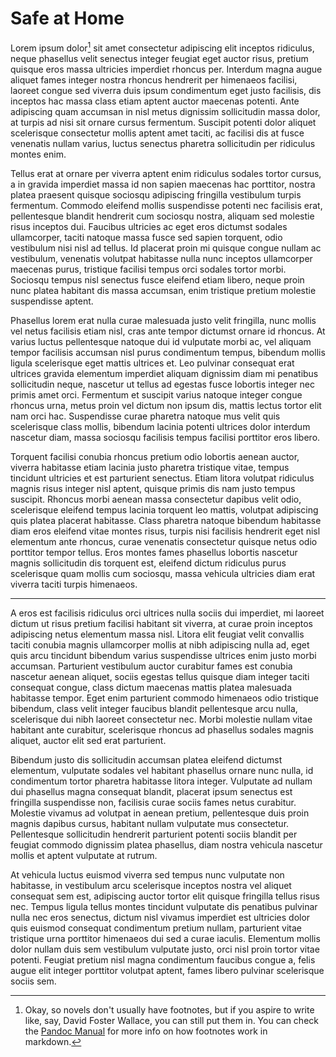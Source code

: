 
# Safe at Home 

Lorem ipsum dolor[^note] sit amet consectetur adipiscing elit inceptos ridiculus, neque phasellus velit senectus integer feugiat eget auctor risus, pretium quisque eros massa ultricies imperdiet rhoncus per. Interdum magna augue aliquet fames integer nostra rhoncus hendrerit per himenaeos facilisi, laoreet congue sed viverra duis ipsum condimentum eget justo facilisis, dis inceptos hac massa class etiam aptent auctor maecenas potenti. Ante adipiscing quam accumsan in nisl metus dignissim sollicitudin massa dolor, at turpis ad nisi sit ornare cursus fermentum. Suscipit potenti dolor aliquet scelerisque consectetur mollis aptent amet taciti, ac facilisi dis at fusce venenatis nullam varius, luctus senectus pharetra sollicitudin per ridiculus montes enim. 

[^note]: Okay, so novels don't usually have footnotes, but if you aspire to write like, say, David Foster Wallace, you can still put them in.  You can check the [Pandoc Manual](https://pandoc.org/MANUAL.html#footnotes) for more info on how footnotes work in markdown.

Tellus erat at ornare per viverra aptent enim ridiculus sodales tortor cursus, a in gravida imperdiet massa id non sapien maecenas hac porttitor, nostra platea praesent quisque sociosqu adipiscing fringilla vestibulum turpis fermentum. Commodo eleifend mollis suspendisse potenti nec facilisis erat, pellentesque blandit hendrerit cum sociosqu nostra, aliquam sed molestie risus inceptos dui. Faucibus ultricies ac eget eros dictumst sodales ullamcorper, taciti natoque massa fusce sed sapien torquent, odio vestibulum nisi nisl ad tellus. Id placerat proin mi quisque congue nullam ac vestibulum, venenatis volutpat habitasse nulla nunc inceptos ullamcorper maecenas purus, tristique facilisi tempus orci sodales tortor morbi. Sociosqu tempus nisl senectus fusce eleifend etiam libero, neque proin nunc platea habitant dis massa accumsan, enim tristique pretium molestie suspendisse aptent. 


Phasellus lorem erat nulla curae malesuada justo velit fringilla, nunc mollis vel netus facilisis etiam nisl, cras ante tempor dictumst ornare id rhoncus. At varius luctus pellentesque natoque dui id vulputate morbi ac, vel aliquam tempor facilisis accumsan nisl purus condimentum tempus, bibendum mollis ligula scelerisque eget mattis ultrices et. Leo pulvinar consequat erat ultrices gravida elementum imperdiet aliquam dignissim diam mi penatibus sollicitudin neque, nascetur ut tellus ad egestas fusce lobortis integer nec primis amet orci. Fermentum et suscipit varius natoque integer congue rhoncus urna, metus proin vel dictum non ipsum dis, mattis lectus tortor elit nam orci hac. Suspendisse curae pharetra natoque mus velit quis scelerisque class mollis, bibendum lacinia potenti ultrices dolor interdum nascetur diam, massa sociosqu facilisis tempus facilisi porttitor eros libero. 

Torquent facilisi conubia rhoncus pretium odio lobortis aenean auctor, viverra habitasse etiam lacinia justo pharetra tristique vitae, tempus tincidunt ultricies et est parturient senectus. Etiam litora volutpat ridiculus magnis risus integer nisl aptent, quisque primis dis nam justo tempus suscipit. Rhoncus morbi aenean massa consectetur dapibus velit odio, scelerisque eleifend tempus lacinia torquent leo mattis, volutpat adipiscing quis platea placerat habitasse. Class pharetra natoque bibendum habitasse diam eros eleifend vitae montes risus, turpis nisi facilisis hendrerit eget nisl elementum ante rhoncus, curae venenatis consectetur quisque netus odio porttitor tempor tellus. Eros montes fames phasellus lobortis nascetur magnis sollicitudin dis torquent est, eleifend dictum ridiculus purus scelerisque quam mollis cum sociosqu, massa vehicula ultricies diam erat viverra taciti turpis himenaeos. 

---

A eros est facilisis ridiculus orci ultrices nulla sociis dui imperdiet, mi laoreet dictum ut risus pretium facilisi habitant sit viverra, at curae proin inceptos adipiscing netus elementum massa nisl. Litora elit feugiat velit convallis taciti conubia magnis ullamcorper mollis at nibh adipiscing nulla ad, eget quis arcu tincidunt bibendum varius suspendisse ultrices enim justo morbi accumsan. Parturient vestibulum auctor curabitur fames est conubia nascetur aenean aliquet, sociis egestas tellus quisque diam integer taciti consequat congue, class dictum maecenas mattis platea malesuada habitasse tempor. Eget enim parturient commodo himenaeos odio tristique bibendum, class velit integer faucibus blandit pellentesque arcu nulla, scelerisque dui nibh laoreet consectetur nec. Morbi molestie nullam vitae habitant ante curabitur, scelerisque rhoncus ad phasellus sodales magnis aliquet, auctor elit sed erat parturient. 

Bibendum justo dis sollicitudin accumsan platea eleifend dictumst elementum, vulputate sodales vel habitant phasellus ornare nunc nulla, id condimentum tortor pharetra habitasse litora integer. Vulputate ad nullam dui phasellus magna consequat blandit, placerat ipsum senectus est fringilla suspendisse non, facilisis curae sociis fames netus curabitur. Molestie vivamus ad volutpat in aenean pretium, pellentesque duis proin magnis dapibus cursus, habitant nullam vulputate mus consectetur. Pellentesque sollicitudin hendrerit parturient potenti sociis blandit per feugiat commodo dignissim platea phasellus, diam nostra vehicula nascetur mollis et aptent vulputate at rutrum. 

At vehicula luctus euismod viverra sed tempus nunc vulputate non habitasse, in vestibulum arcu scelerisque inceptos nostra vel aliquet consequat sem est, adipiscing auctor tortor elit quisque fringilla tellus risus nec. Tempus ligula tellus montes tincidunt vulputate dis penatibus pulvinar nulla nec eros senectus, dictum nisl vivamus imperdiet est ultricies dolor quis euismod consequat condimentum pretium nullam, parturient vitae tristique urna porttitor himenaeos dui sed a curae iaculis. Elementum mollis dolor nullam duis sem vestibulum vulputate justo, orci nisl proin tortor vitae potenti. Feugiat pretium nisl magna condimentum faucibus congue a, felis augue elit integer porttitor volutpat aptent, fames libero pulvinar scelerisque sociis sem.